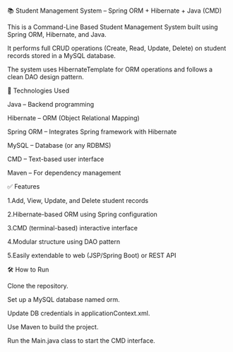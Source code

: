 
📚 Student Management System – Spring ORM + Hibernate + Java (CMD)

This is a Command-Line Based Student Management System built using Spring ORM, Hibernate, and Java. 

It performs full CRUD operations (Create, Read, Update, Delete) on student records stored in a MySQL database.

The system uses HibernateTemplate for ORM operations and follows a clean DAO design pattern.

🔧 Technologies Used

Java – Backend programming	

Hibernate – ORM (Object Relational Mapping)	

Spring ORM – Integrates Spring framework with Hibernate	

MySQL – Database (or any RDBMS)	

CMD – Text-based user interface	

Maven – For dependency management	


✅ Features

1.Add, View, Update, and Delete student records

2.Hibernate-based ORM using Spring configuration

3.CMD (terminal-based) interactive interface

4.Modular structure using DAO pattern

5.Easily extendable to web (JSP/Spring Boot) or REST API

🛠️ How to Run

Clone the repository.

Set up a MySQL database named orm.

Update DB credentials in applicationContext.xml.

Use Maven to build the project.

Run the Main.java class to start the CMD interface.
